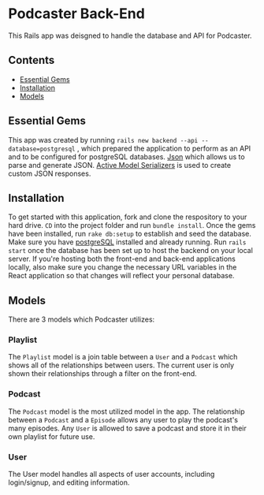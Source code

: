 # Podcaster Back-End

This Rails app was deisgned to handle the database and API for Podcaster. 

## Contents

- [Essential Gems](#essentual-gmes)
- [Installation](#installation)
- [Models](#models)

## Essential Gems

This app was created by running ```rails new backend --api --database=postgresql``` , which prepared the application to perform as an API and to be configured for postgreSQL databases. [Json](https://github.com/flori/json) which allows us to parse and generate JSON. [Active Model Serializers](https://github.com/rails-api/active_model_serializers/tree/v0.9.3) is used to create custom JSON responses. 
## Installation 

To get started with this application, fork and clone the respository to your hard drive. ```CD``` into the project folder and run ```bundle install```. Once the gems have been installed, run ```rake db:setup``` to establish and seed the database. Make sure you have [postgreSQL](https://postgresapp.com/) installed and already running. Run ```rails start``` once the database has been set up to host the backend on your local server. If you're hosting both the front-end and back-end applications locally, also make sure you change the necessary URL variables in the React application so that changes will reflect your personal database. 

## Models

There are 3 models which Podcaster utilizes: 

### Playlist 

The ```Playlist``` model is a join table between a ```User``` and a ```Podcast``` which shows all of the relationships between users. The current user is only shown their relationships through a filter on the front-end. 

### Podcast 

The ```Podcast``` model is the most utilized model in the app. The relationship between a ```Podcast``` and a ```Episode``` allows any user to play the podcast's many episodes. Any ```User``` is allowed to save a podcast and store it in their own playlist for future use. 

### User
The User model handles all aspects of user accounts, including login/signup, and editing information.
